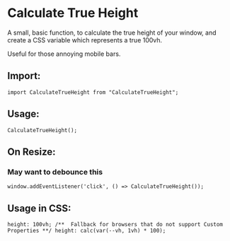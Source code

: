 # Calculate True Height

A small, basic function, to calculate the true height of your window, and create a CSS variable which represents a true 100vh.

Useful for those annoying mobile bars.

## Import:
`import CalculateTrueHeight from "CalculateTrueHeight";`

## Usage:
`CalculateTrueHeight();`

## On Resize:
### May want to debounce this
`window.addEventListener('click', () => CalculateTrueHeight());`

## Usage in CSS:
`height: 100vh; /**  Fallback for browsers that do not support Custom Properties **/
height: calc(var(--vh, 1vh) * 100);`
